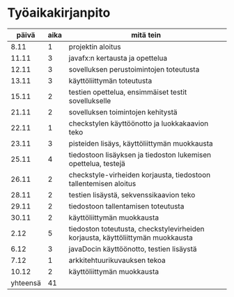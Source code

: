 # Työaikakirjanpito

päivä |aika|mitä tein
------|----|----------
8.11 | 1 | projektin aloitus
11.11 | 3| javafx:n kertausta ja opettelua
12.11 | 3 | sovelluksen perustoimintojen toteutusta
13.11 | 3| käyttöliittymän toteutusta
15.11 |2|testien opettelua, ensimmäiset testit sovellukselle
21.11 |2| sovelluksen toimintojen kehitystä
22.11|1| checkstylen käyttöönotto ja luokkakaavion teko
23.11|3| pisteiden lisäys, käyttöliittymän muokkausta
25.11|4| tiedostoon lisäyksen ja tiedoston lukemisen opettelua, testejä
26.11|2| checkstyle-virheiden korjausta, tiedostoon tallentemisen aloitus
28.11|2| testien lisäystä, sekvenssikaavion teko
29.11|2| tiedostoon tallentamisen toteutusta
30.11|2| käyttöliittymän muokkausta
2.12 |5| tiedoston toteutusta, checkstylevirheiden korjausta, käyttöliittymän muokkausta
6.12|3| javaDocin käyttöönotto, testien lisäystä
7.12|1| arkkitehtuurikuvauksen tekoa
10.12|2| käyttöliittymän muokkausta
yhteensä |41|
